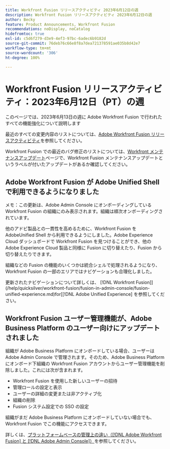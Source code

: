 ```yaml
---
title: Workfront Fusion リリースアクティビティ 2023年6月12日の週
description: Workfront Fusion リリースアクティビティ 2023年6月12日の週
author: Becky
feature: Product Announcements, Workfront Fusion
recommendations: noDisplay, noCatalog
hidefromtoc: true
exl-id: c5d6f279-d3e9-4ef3-97bc-6adec6b9182d
source-git-commit: 76deb76c66e8f8a7dea721378591ae035b8d42e7
workflow-type: tm+mt
source-wordcount: '306'
ht-degree: 100%

---
```


# Workfront Fusion リリースアクティビティ：2023年6月12日（PT）の週

このページでは、2023年6月13日の週に Adobe Workfront Fusion で行われたすべての機能強化について説明します

最近のすべての変更内容のリストについては、[Adobe Workfront Fusion リリースアクティビティ](../../../product-announcements/product-releases/fusion-release-activity/fusion-release-activity.md)を参照してください。

Workfront Fusion での最近のバグ修正のリストについては、[Workfront メンテナンスアップデート](https://experienceleague.adobe.com/docs/workfront-known-issues/releases/current-updates.html?lang=ja)ページで、Workfront Fusion メンテナンスアップデートというラベルが付いたアップデートがあるか確認してください。

## Adobe Workfront Fusion が Adobe Unified Shell で利用できるようになりました

メモ：この更新は、Adobe Admin Console にオンボーディングしている Workfront Fusion の組織にのみ表示されます。組織は順次オンボーディングされています。

他のアドビ製品との一貫性を高めるために、Workfront Fusion を AdobeUnified Shell から利用できるようにしました。Adobe Experience Cloud ダッシュボードで Workfront Fusion を見つけることができ、他の Adobe Experience Cloud 製品と同様に Fusion に切り替えたり、Fusion から切り替えたりできます。

組織などの Fusion の機能のいくつかは統合シェルで処理されるようになり、Workfront Fusion の一部のエリアではナビゲーションも合理化しました。

更新されたナビゲーションについて詳しくは、 [!DNL Workfront Fusion]](/help/quicksilver/workfront-fusion/fusion-in-admin-console/fusion-unified-experience.md)for[[!DNL Adobe Unified Experience]  を参照してください。

## Workfront Fusion ユーザー管理機能が、Adobe Business Platform のユーザー向けにアップデートされました

組織が Adobe Business Platform にオンボードしている場合、ユーザーは Adobe Admin Console で管理されます。そのため、Adobe Business Platform にオンボード下組織の Workfront Fusion アカウントからユーザー管理機能を削除しました。これには次が含まれます。

* Workfront Fusion を使用した新しいユーザーの招待
* 管理ロールの設定と表示
* ユーザーの詳細の変更または非アクティブ化
* 組織の削除
* Fusion システム設定での SSO の設定

組織がまだ Adobe Business Platform にオンボードしていない場合でも、Workfront Fusion でこの機能にアクセスできます。

詳しくは、[プラットフォームベースの管理上の違い（[!DNL Adobe Workfront Fusion] と [!DNL Adobe Admin Console]）](/help/quicksilver/workfront-fusion/fusion-in-admin-console/fusion-adobe-admin-console.md)を参照してください。
